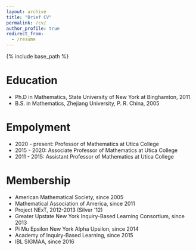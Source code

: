 ```yaml
---
layout: archive
title: "Brief CV"
permalink: /cv/
author_profile: true
redirect_from:
  - /resume
---
```


{% include base_path %}

Education
======
* Ph.D in Mathematics, State University of New York at Binghamton, 2011
* B.S. in Mathematics, Zhejiang University, P. R. China, 2005

Empolyment
======
* 2020 - present: Professor of Mathematics at Utica College
* 2015 - 2020: Associate Professor of Mathematics at Utica College
* 2011 - 2015: Assistant Professor of Mathematics at Utica College 
  
Membership
======
* American Mathematical Society, since 2005
* Mathematical Association of America, since 2011
* Project NExT, 2012-2013 (Silver '12)
* Greater Upstate New York Inquiry-Based Learning Consortium, since 2013
* Pi Mu Epsilon New York Alpha Upsilon, since 2014
* Academy of Inquiry-Based Learning, since 2015
* IBL SIGMAA, since 2016